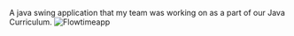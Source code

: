 A java swing application that my team was working on as a part of our Java Curriculum.
![Flowtimeapp](https://github.com/user-attachments/assets/8f45eefd-7e4a-43fa-9848-beb45cbd30d8)
